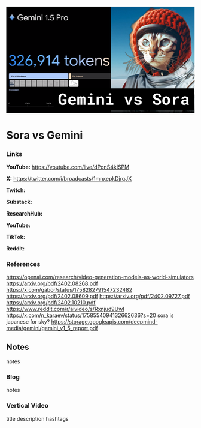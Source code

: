 ![thumbnail](thumbnail.png)

# Sora vs Gemini

### Links

**YouTube:** https://youtube.com/live/dPonS4kISPM

**X:** https://twitter.com/i/broadcasts/1mnxepkDjrqJX

**Twitch:**

**Substack:**

**ResearchHub:**

**YouTube:**

**TikTok:**

**Reddit:**

### References

https://openai.com/research/video-generation-models-as-world-simulators
https://arxiv.org/pdf/2402.08268.pdf
https://x.com/gabor/status/1758282791547232482
https://arxiv.org/pdf/2402.08609.pdf
https://arxiv.org/pdf/2402.09727.pdf
https://arxiv.org/pdf/2402.10210.pdf
https://www.reddit.com/r/aivideo/s/Rxnjud9UwI
https://x.com/n_karaev/status/1758554094132662636?s=20
sora is japanese for sky?
https://storage.googleapis.com/deepmind-media/gemini/gemini_v1_5_report.pdf

## Notes

notes

### Blog

notes

### Vertical Video

title
description
hashtags
